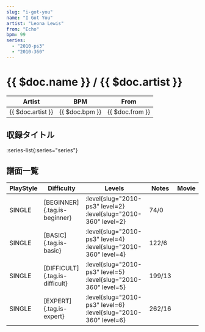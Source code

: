 ```yaml
---
slug: "i-got-you"
name: "I Got You"
artist: "Leona Lewis"
from: "Echo"
bpm: 99
series:
  - "2010-ps3"
  - "2010-360"
---
```


# {{ $doc.name }} / {{ $doc.artist }}

|Artist|BPM|From|
|------|---|----|
|{{ $doc.artist }}|{{ $doc.bpm }}|{{ $doc.from }}|

## 収録タイトル

:series-list{:series="series"}

## 譜面一覧

|PlayStyle|Difficulty|Levels|Notes|Movie|
|---------|----------|------|-----|-----|
|SINGLE|[BEGINNER]{.tag.is-beginner}|<div class="field is-grouped is-grouped-multiline"> :level{slug="2010-ps3" level=2} :level{slug="2010-360" level=2}</div>|74/0||
|SINGLE|[BASIC]{.tag.is-basic}|<div class="field is-grouped is-grouped-multiline"> :level{slug="2010-ps3" level=4} :level{slug="2010-360" level=4}</div>|122/6||
|SINGLE|[DIFFICULT]{.tag.is-difficult}|<div class="field is-grouped is-grouped-multiline"> :level{slug="2010-ps3" level=5} :level{slug="2010-360" level=5}</div>|199/13||
|SINGLE|[EXPERT]{.tag.is-expert}|<div class="field is-grouped is-grouped-multiline"> :level{slug="2010-ps3" level=6} :level{slug="2010-360" level=6}</div>|262/16||
